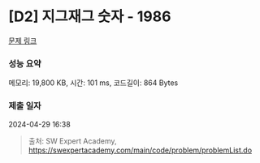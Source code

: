 # [D2] 지그재그 숫자 - 1986 

[문제 링크](https://swexpertacademy.com/main/code/problem/problemDetail.do?contestProbId=AV5PxmBqAe8DFAUq) 

### 성능 요약

메모리: 19,800 KB, 시간: 101 ms, 코드길이: 864 Bytes

### 제출 일자

2024-04-29 16:38



> 출처: SW Expert Academy, https://swexpertacademy.com/main/code/problem/problemList.do